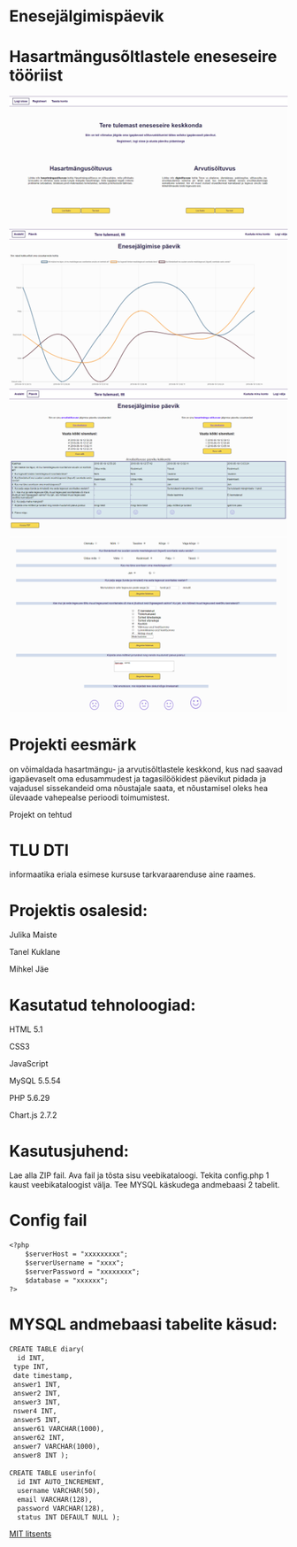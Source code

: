 # Enesejälgimispäevik
# Hasartmängusõltlastele eneseseire tööriist

![leht](images/openingPage.png)
![leht](images/userPage.png)
![leht](images/diaryPage.png)
![leht](images/diaryEntry.png)

# Projekti eesmärk 
on võimaldada hasartmängu- ja arvutisõltlastele keskkond, kus nad saavad igapäevaselt oma edusammudest ja tagasilöökidest päevikut pidada ja vajadusel sissekandeid oma nõustajale saata, et nõustamisel oleks hea ülevaade vahepealse perioodi toimumistest.

Projekt on tehtud 
# TLU DTI 
informaatika eriala esimese kursuse tarkvaraarenduse aine raames.

# Projektis osalesid:

Julika Maiste

Tanel Kuklane

Mihkel Jäe


# Kasutatud tehnoloogiad:
HTML 5.1

CSS3

JavaScript

MySQL 5.5.54

PHP 5.6.29

Chart.js 2.7.2

# Kasutusjuhend:
Lae alla ZIP fail. Ava fail ja tõsta sisu veebikataloogi. Tekita config.php 1 kaust veebikataloogist välja. Tee MYSQL käskudega andmebaasi 2 tabelit. 


# Config fail

```
<?php
	$serverHost = "xxxxxxxxx";
	$serverUsername = "xxxx";
	$serverPassword = "xxxxxxxx";
	$database = "xxxxxx";
?>

```

# MYSQL andmebaasi tabelite käsud:

```
CREATE TABLE diary( 
  id INT,
 type INT, 
 date timestamp, 
 answer1 INT, 
 answer2 INT, 
 answer3 INT, 
 nswer4 INT, 
 answer5 INT, 
 answer61 VARCHAR(1000), 
 answer62 INT, 
 answer7 VARCHAR(1000), 
 answer8 INT );

CREATE TABLE userinfo( 
  id INT AUTO_INCREMENT, 
  username VARCHAR(50), 
  email VARCHAR(128), 
  password VARCHAR(128), 
  status INT DEFAULT NULL );
```

[MIT litsents](Documents/license.txt)


